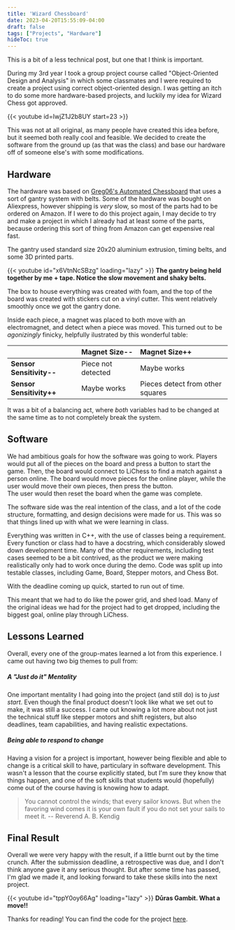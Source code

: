 ```yaml
---
title: 'Wizard Chessboard'
date: 2023-04-20T15:55:09-04:00
draft: false
tags: ["Projects", "Hardware"]
hideToc: true
---
```

This is a bit of a less technical post, but one that I think is important.  

During my 3rd year I took a group project course called "Object-Oriented Design and Analysis" in which some classmates and I were required to create a project using correct object-oriented design. I was getting an itch to do some more hardware-based projects, and luckily my idea for Wizard Chess got approved.

{{< youtube id=IwjZ1J2b8UY start=23 >}} <br>
  
This was not at all original, as many people have created this idea before, but it seemed both really cool and feasible.
We decided to create the software from the ground up (as that was the class) and base our hardware off of someone else's with some modifications.

## Hardware

The hardware was based on [Greg06's Automated Chessboard](https://www.instructables.com/Automated-Chessboard/) that uses a sort of gantry system with belts. Some of the hardware was bought on Aliexpress, however shipping is *very* slow, so most of the parts had to be ordered on Amazon. 
If I were to do this project again, I may decide to try and make a project in which I already had at least some of the parts, because ordering this sort of thing from Amazon can get expensive real fast.  

The gantry used standard size 20x20 aluminium extrusion, timing belts, and some 3D printed parts.

{{< youtube id="x6VtnNcSBzg" loading="lazy" >}}
**The gantry being held together by me + tape. Notice the slow movement and shaky belts.**

The box to house everything was created with foam, and the top of the board was created with stickers cut on a vinyl cutter. This went relatively smoothly once we got the gantry done.

Inside each piece, a magnet was placed to both move with an electromagnet, and detect when a piece was moved. This turned out to be *agonizingly* finicky, helpfully ilustrated by this wonderful table:

|                            | Magnet Size\-\-    | Magnet Size++         |
|----------------------------|:-------------------|:----------------------|
| __Sensor Sensitivity\-\-__ | Piece not detected | Maybe works           |
| __Sensor Sensitivity++__   | Maybe works        | Pieces detect from other squares |

It was a bit of a balancing act, where *both* variables had to be changed at the same time as to not completely break the system.

## Software

We had ambitious goals for how the software was going to work. Players would put all of the pieces on the board and press a button to start the game. 
Then, the board would connect to LiChess to find a match against a person online. 
The board would move pieces for the online player, while the user would move their own pieces, then press the button.  
The user would then reset the board when the game was complete.

The software side was the real intention of the class, and a lot of the code structure, formatting, and design decisions were made for us. This was so that things lined up with what we were learning in class.

Everything was written in C++, with the use of classes being a requirement. 
Every function or class had to have a docstring, which considerably slowed down development time. 
Many of the other requirements, including test cases seemed to be a bit contrived, as the product we were making realistically only had to work once during the demo.
Code was split up into testable classes, including Game, Board, Stepper motors, and Chess Bot.

With the deadline coming up quick, started to run out of time.  

This meant that we had to do like the power grid, and shed load. Many of the original ideas we had for the project had to get dropped, including the biggest goal, online play through LiChess.

## Lessons Learned

Overall, every one of the group-mates learned a lot from this experience. I came out having two big themes to pull from:

##### A "Just do it" Mentality
One important mentality I had going into the project (and still do) is to *just start*. Even though the final product doesn't look like what we set out to make, it was still a success. 
I came out knowing a lot more about not just the technical stuff like stepper motors and shift registers, but also deadlines, team capabilities, and having realistic expectations.

##### Being able to respond to change
Having a vision for a project is important, however being flexible and able to change is a critical skill to have, particulary in software development. 
This wasn't a lesson that the course explicitly stated, but I'm sure they know that things happen, and one of the soft skills that students would (hopefully) come out of the course having is knowing how to adapt.

> You cannot control the winds; that every sailor knows. But when the favoring wind comes it is your own fault if you do not set your sails to meet it. -- Reverend A. B. Kendig

## Final Result

Overall we were very happy with the result, if a little burnt out by the time crunch. After the submission deadline, a retrospective was due, and I don't think anyone gave it any serious thought. But after some time has passed, I'm glad we made it, and looking forward to take these skills into the next project.

{{< youtube id="tppY0oy66Ag" loading="lazy" >}}
**Důras Gambit. What a move!!**

Thanks for reading! You can find the code for the project [here](https://github.com/jarviscog/Wizard-Chess). 
